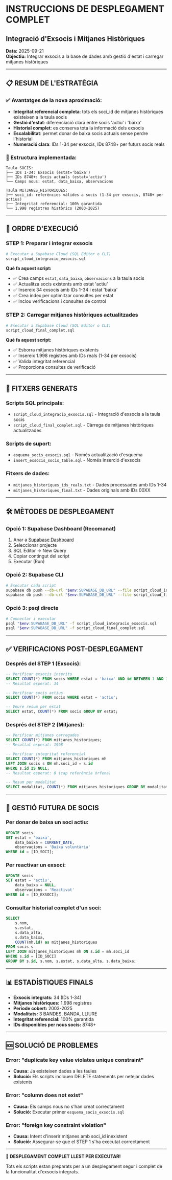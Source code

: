 # INSTRUCCIONS DE DESPLEGAMENT COMPLET
## Integració d'Exsocis i Mitjanes Històriques

**Data:** 2025-09-21  
**Objectiu:** Integrar exsocis a la base de dades amb gestió d'estat i carregar mitjanes històriques

---

## 📋 RESUM DE L'ESTRATÈGIA

### ✅ Avantatges de la nova aproximació:
- **Integritat referencial completa**: tots els soci_id de mitjanes històriques existeixen a la taula socis
- **Gestió d'estat**: diferenciació clara entre socis 'actiu' i 'baixa'  
- **Historial complet**: es conserva tota la informació dels exsocis
- **Escalabilitat**: permet donar de baixa socis actuals sense perdre l'historial
- **Numeració clara**: IDs 1-34 per exsocis, IDs 8748+ per futurs socis reals

### 🎯 Estructura implementada:
```
Taula SOCIS:
├── IDs 1-34: Exsocis (estat='baixa')
├── IDs 8748+: Socis actuals (estat='actiu')  
└── Camps nous: estat, data_baixa, observacions

Taula MITJANES_HISTORIQUES:
├── soci_id: referències vàlides a socis (1-34 per exsocis, 8748+ per actius)
├── Integritat referencial: 100% garantida
└── 1.998 registres històrics (2003-2025)
```

---

## 🚀 ORDRE D'EXECUCIÓ

### STEP 1: Preparar i integrar exsocis
```bash
# Executar a Supabase Cloud (SQL Editor o CLI)
script_cloud_integracio_exsocis.sql
```

**Què fa aquest script:**
- ✅ Crea camps `estat`, `data_baixa`, `observacions` a la taula socis
- ✅ Actualitza socis existents amb estat 'actiu'
- ✅ Insereix 34 exsocis amb IDs 1-34 i estat 'baixa'
- ✅ Crea índex per optimitzar consultes per estat
- ✅ Inclou verificacions i consultes de control

### STEP 2: Carregar mitjanes històriques actualitzades
```bash
# Executar a Supabase Cloud (SQL Editor o CLI)
script_cloud_final_complet.sql
```

**Què fa aquest script:**
- ✅ Esborra mitjanes històriques existents
- ✅ Insereix 1.998 registres amb IDs reals (1-34 per exsocis)
- ✅ Valida integritat referencial
- ✅ Proporciona consultes de verificació

---

## 📄 FITXERS GENERATS

### Scripts SQL principals:
- `script_cloud_integracio_exsocis.sql` - Integració d'exsocis a la taula socis
- `script_cloud_final_complet.sql` - Càrrega de mitjanes històriques actualitzades

### Scripts de suport:
- `esquema_socis_exsocis.sql` - Només actualització d'esquema  
- `insert_exsocis_socis_table.sql` - Només inserció d'exsocis

### Fitxers de dades:
- `mitjanes_historiques_ids_reals.txt` - Dades processades amb IDs 1-34
- `mitjanes_historiques_final.txt` - Dades originals amb IDs 00XX

---

## 🛠️ MÈTODES DE DESPLEGAMENT

### Opció 1: Supabase Dashboard (Recomanat)
1. Anar a [Supabase Dashboard](https://supabase.com/dashboard)
2. Seleccionar projecte
3. SQL Editor → New Query
4. Copiar contingut del script
5. Executar (Run)

### Opció 2: Supabase CLI
```bash
# Executar cada script
supabase db push --db-url "$env:SUPABASE_DB_URL" --file script_cloud_integracio_exsocis.sql
supabase db push --db-url "$env:SUPABASE_DB_URL" --file script_cloud_final_complet.sql
```

### Opció 3: psql directe
```bash
# Connectar i executar
psql "$env:SUPABASE_DB_URL" -f script_cloud_integracio_exsocis.sql
psql "$env:SUPABASE_DB_URL" -f script_cloud_final_complet.sql
```

---

## ✅ VERIFICACIONS POST-DESPLEGAMENT

### Després del STEP 1 (Exsocis):
```sql
-- Verificar exsocis inserits
SELECT COUNT(*) FROM socis WHERE estat = 'baixa' AND id BETWEEN 1 AND 34;
-- Resultat esperat: 34

-- Verificar socis actius
SELECT COUNT(*) FROM socis WHERE estat = 'actiu';

-- Veure resum per estat  
SELECT estat, COUNT(*) FROM socis GROUP BY estat;
```

### Després del STEP 2 (Mitjanes):
```sql
-- Verificar mitjanes carregades
SELECT COUNT(*) FROM mitjanes_historiques;
-- Resultat esperat: 1998

-- Verificar integritat referencial
SELECT COUNT(*) FROM mitjanes_historiques mh 
LEFT JOIN socis s ON mh.soci_id = s.id 
WHERE s.id IS NULL;
-- Resultat esperat: 0 (cap referència òrfena)

-- Resum per modalitat
SELECT modalitat, COUNT(*) FROM mitjanes_historiques GROUP BY modalitat;
```

---

## 🎯 GESTIÓ FUTURA DE SOCIS

### Per donar de baixa un soci actiu:
```sql
UPDATE socis 
SET estat = 'baixa', 
    data_baixa = CURRENT_DATE,
    observacions = 'Baixa voluntària' 
WHERE id = [ID_SOCI];
```

### Per reactivar un exsoci:
```sql
UPDATE socis 
SET estat = 'actiu', 
    data_baixa = NULL,
    observacions = 'Reactivat' 
WHERE id = [ID_EXSOCI];
```

### Consultar historial complet d'un soci:
```sql
SELECT 
    s.nom,
    s.estat,
    s.data_alta,
    s.data_baixa,
    COUNT(mh.id) as mitjanes_historiques
FROM socis s
LEFT JOIN mitjanes_historiques mh ON s.id = mh.soci_id
WHERE s.id = [ID_SOCI]
GROUP BY s.id, s.nom, s.estat, s.data_alta, s.data_baixa;
```

---

## 📊 ESTADÍSTIQUES FINALS

- **Exsocis integrats:** 34 (IDs 1-34)
- **Mitjanes històriques:** 1.998 registres
- **Període cobert:** 2003-2025  
- **Modalitats:** 3 BANDES, BANDA, LLIURE
- **Integritat referencial:** 100% garantida
- **IDs disponibles per nous socis:** 8748+

---

## 🆘 SOLUCIÓ DE PROBLEMES

### Error: "duplicate key value violates unique constraint"
- **Causa:** Ja existeixen dades a les taules
- **Solució:** Els scripts inclouen DELETE statements per netejar dades existents

### Error: "column does not exist"  
- **Causa:** Els camps nous no s'han creat correctament
- **Solució:** Executar primer `esquema_socis_exsocis.sql`

### Error: "foreign key constraint violation"
- **Causa:** Intent d'inserir mitjanes amb soci_id inexistent
- **Solució:** Assegurar-se que el STEP 1 s'ha executat correctament

---

**🎉 DESPLEGAMENT COMPLET LLEST PER EXECUTAR!** 

Tots els scripts estan preparats per a un desplegament segur i complet de la funcionalitat d'exsocis integrats.